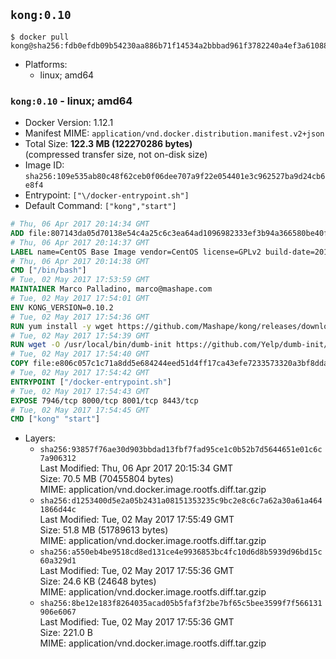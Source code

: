 ## `kong:0.10`

```console
$ docker pull kong@sha256:fdb0efdb09b54230aa886b71f14534a2bbbad961f3782240a4ef3a61088febd1
```

-	Platforms:
	-	linux; amd64

### `kong:0.10` - linux; amd64

-	Docker Version: 1.12.1
-	Manifest MIME: `application/vnd.docker.distribution.manifest.v2+json`
-	Total Size: **122.3 MB (122270286 bytes)**  
	(compressed transfer size, not on-disk size)
-	Image ID: `sha256:109e535ab80c48f62ceb0f06dee707a9f22e054401e3c962527ba9d24cb6e8f4`
-	Entrypoint: `["\/docker-entrypoint.sh"]`
-	Default Command: `["kong","start"]`

```dockerfile
# Thu, 06 Apr 2017 20:14:34 GMT
ADD file:807143da05d70138e54c4a25c6c3ea64ad1096982333ef3b94a366580be40f52 in / 
# Thu, 06 Apr 2017 20:14:37 GMT
LABEL name=CentOS Base Image vendor=CentOS license=GPLv2 build-date=20170406
# Thu, 06 Apr 2017 20:14:38 GMT
CMD ["/bin/bash"]
# Tue, 02 May 2017 17:53:59 GMT
MAINTAINER Marco Palladino, marco@mashape.com
# Tue, 02 May 2017 17:54:01 GMT
ENV KONG_VERSION=0.10.2
# Tue, 02 May 2017 17:54:36 GMT
RUN yum install -y wget https://github.com/Mashape/kong/releases/download/$KONG_VERSION/kong-$KONG_VERSION.el7.noarch.rpm &&     yum clean all
# Tue, 02 May 2017 17:54:39 GMT
RUN wget -O /usr/local/bin/dumb-init https://github.com/Yelp/dumb-init/releases/download/v1.1.3/dumb-init_1.1.3_amd64 &&     chmod +x /usr/local/bin/dumb-init
# Tue, 02 May 2017 17:54:40 GMT
COPY file:e806c057c1c71a8dd5e684244eed51d4ff17ca43efe7233573320a3bf8dda3a4 in /docker-entrypoint.sh 
# Tue, 02 May 2017 17:54:42 GMT
ENTRYPOINT ["/docker-entrypoint.sh"]
# Tue, 02 May 2017 17:54:43 GMT
EXPOSE 7946/tcp 8000/tcp 8001/tcp 8443/tcp
# Tue, 02 May 2017 17:54:45 GMT
CMD ["kong" "start"]
```

-	Layers:
	-	`sha256:93857f76ae30d903bbdad13fbf7fad95ce1c0b52b7d5644651e01c6c7a906312`  
		Last Modified: Thu, 06 Apr 2017 20:15:34 GMT  
		Size: 70.5 MB (70455804 bytes)  
		MIME: application/vnd.docker.image.rootfs.diff.tar.gzip
	-	`sha256:d1253400d5e2a05b2431a08151353235c9bc2e8c6c7a62a30a61a4641866d44c`  
		Last Modified: Tue, 02 May 2017 17:55:49 GMT  
		Size: 51.8 MB (51789613 bytes)  
		MIME: application/vnd.docker.image.rootfs.diff.tar.gzip
	-	`sha256:a550eb4be9518cd8ed131ce4e9936853bc4fc10d6d8b5939d96bd15c60a329d1`  
		Last Modified: Tue, 02 May 2017 17:55:36 GMT  
		Size: 24.6 KB (24648 bytes)  
		MIME: application/vnd.docker.image.rootfs.diff.tar.gzip
	-	`sha256:8be12e183f8264035acad05b5faf3f2be7bf65c5bee3599f7f566131906e6067`  
		Last Modified: Tue, 02 May 2017 17:55:36 GMT  
		Size: 221.0 B  
		MIME: application/vnd.docker.image.rootfs.diff.tar.gzip
